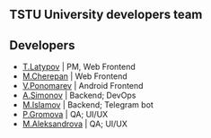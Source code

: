 ## TSTU University developers team

## Developers

- [T.Latypov](https://github.com/N0tilT) | PM, Web Frontend
- [M.Cherepan](https://github.com/PolShestogo) | Web Frontend
- [V.Ponomarev](https://github.com/vadimyt) | Android Frontend
- [A.Simonov](https://github.com/dubstepTractor) | Backend; DevOps
- [M.Islamov](https://github.com/S1stemus)  | Backend; Telegram bot
- [P.Gromova](https://github.com/jowlly)  | QA; UI/UX
- [M.Aleksandrova](https://github.com/milana-cat) | QA; UI/UX
